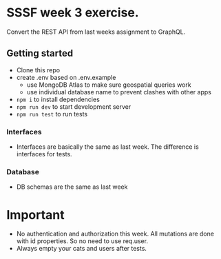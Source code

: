 # SSSF week 3 exercise.

Convert the REST API from last weeks assignment to GraphQL.

## Getting started

- Clone this repo
- create .env based on .env.example
  - use MongoDB Atlas to make sure geospatial queries work
  - use individual database name to prevent clashes with other apps
- `npm i` to install dependencies
- `npm run dev` to start development server
- `npm run test` to run tests

### Interfaces

- Interfaces are basically the same as last week. The difference is interfaces for tests.

### Database

- DB schemas are the same as last week

# Important

- No authentication and authorization this week. All mutations are done with id properties. So no need to use req.user.
- Always empty your cats and users after tests.
